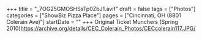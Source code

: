 +++
title = "_7OG25GMOSHSsTp0ZbJ1.avif"
draft = false
tags = ["Photos"]
categories = ["ShowBiz Pizza Place"]
pages = ["Cincinnati, OH (8801 Colerain Ave)"]
startDate = ""
+++
Original Ticket Munchers (Spring 2010)https://archive.org/details/CEC_Colerain_Photos/CECcolerain117.JPG/
